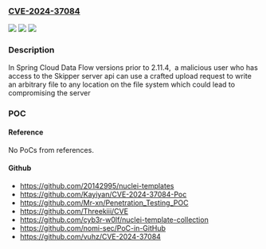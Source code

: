 ### [CVE-2024-37084](https://cve.mitre.org/cgi-bin/cvename.cgi?name=CVE-2024-37084)
![](https://img.shields.io/static/v1?label=Product&message=Spring%20Cloud%20Data%20Flow&color=blue)
![](https://img.shields.io/static/v1?label=Version&message=2.11.x%3C%202.11.4%20&color=brighgreen)
![](https://img.shields.io/static/v1?label=Vulnerability&message=n%2Fa&color=brighgreen)

### Description

In Spring Cloud Data Flow versions prior to 2.11.4,  a malicious user who has access to the Skipper server api can use a crafted upload request to write an arbitrary file to any location on the file system which could lead to compromising the server

### POC

#### Reference
No PoCs from references.

#### Github
- https://github.com/20142995/nuclei-templates
- https://github.com/Kayiyan/CVE-2024-37084-Poc
- https://github.com/Mr-xn/Penetration_Testing_POC
- https://github.com/Threekiii/CVE
- https://github.com/cyb3r-w0lf/nuclei-template-collection
- https://github.com/nomi-sec/PoC-in-GitHub
- https://github.com/vuhz/CVE-2024-37084

